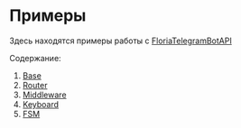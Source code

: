 # Примеры

Здесь находятся примеры работы с [FloriaTelegramBotAPI](https://github.com/FloriaProduction/FloriaTelegramBotAPI)

Содержание:

1. [Base](https://github.com/FloriaProduction/FloriaTelegramBotAPI/tree/main/Examples/Base)
1. [Router](https://github.com/FloriaProduction/FloriaTelegramBotAPI/tree/main/Examples/Router)
1. [Middleware](https://github.com/FloriaProduction/FloriaTelegramBotAPI/tree/main/Examples/Middleware)
1. [Keyboard](https://github.com/FloriaProduction/FloriaTelegramBotAPI/tree/main/Examples/Keyboard)
1. [FSM](https://github.com/FloriaProduction/FloriaTelegramBotAPI/tree/main/Examples/FSM)